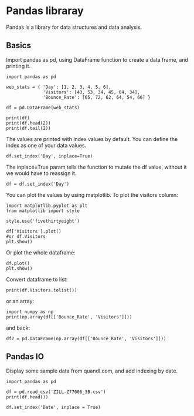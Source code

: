 # Pandas libraray
Pandas is a library for data structures and data analysis.

## Basics
Import pandas as pd, using DataFrame function to create a data frame, and printing it.
```
import pandas as pd

web_stats = { 'Day': [1, 2, 3, 4, 5, 6],
              'Visitors': [43, 53, 34, 45, 64, 34],
              'Bounce_Rate': [65, 72, 62, 64, 54, 66] }

df = pd.DataFrame(web_stats)

print(df)
print(df.head(2))
print(df.tail(2))
```
The values are printed with index values by default. You can define the index as one of your data values.

```
df.set_index('Day', inplace=True)
```

The inplace=True param tells the function to mutate the df value, without it we would have to reassign it.
```
df = df.set_index('Day')
```
You can plot the values by using matplotlib.
To plot the visitors column:
```
import matplotlib.pyplot as plt
from matplotlib import style

style.use('fivethirtyeight')

df['Visitors'].plot()
#or df.Visitors
plt.show()
```
Or plot the whole dataframe:

```
df.plot()
plt.show()
```

Convert dataframe to list:
```
print(df.Visitors.tolist())
```

or an array:
```
import numpy as np
print(np.array(df[['Bounce_Rate', 'Visitors']]))
```

and back:

```
df2 = pd.DataFrame(np.array(df[['Bounce_Rate', 'Visitors']]))

```

## Pandas IO
Display some sample data from quandl.com, and add indexing by date.

```
import pandas as pd

df = pd.read_csv('ZILL-Z77006_3B.csv')
print(df.head())

df.set_index('Date', inplace = True)
```

